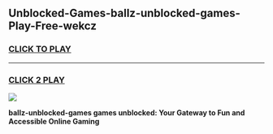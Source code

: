 
## Unblocked-Games-ballz-unblocked-games-Play-Free-wekcz
<h3>
<a href="https://premium76.site?title=ballz-unblocked-games&ref=17A">CLICK TO PLAY</a></h3>
<hr>

<h3>
<a href="https://premium76.site?title=ballz-unblocked-games&ref=17A">CLICK 2 PLAY</a>
  
</h3>

<a href="https://premium76.site?title=ballz-unblocked-games&ref=17A"><img src="https://clearcache.store/games.png"></a>


**ballz-unblocked-games games unblocked: Your Gateway to Fun and Accessible Online Gaming**
